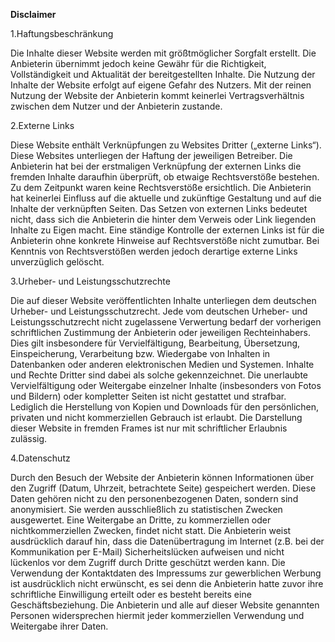 
**Disclaimer**

1.Haftungsbeschränkung

Die Inhalte dieser Website werden mit größtmöglicher Sorgfalt erstellt.
Die Anbieterin übernimmt jedoch keine Gewähr für die Richtigkeit,
Vollständigkeit und Aktualität der bereitgestellten Inhalte.
Die Nutzung der Inhalte der Website erfolgt auf eigene Gefahr des Nutzers.
Mit der reinen Nutzung der Website der Anbieterin kommt keinerlei
Vertragsverhältnis zwischen dem Nutzer und der Anbieterin zustande.

2.Externe Links

Diese Website enthält Verknüpfungen zu Websites Dritter („externe Links“).
Diese Websites unterliegen der Haftung der jeweiligen Betreiber.
Die Anbieterin hat bei der erstmaligen Verknüpfung der externen Links die fremden
Inhalte daraufhin überprüft, ob etwaige Rechtsverstöße bestehen.
Zu dem Zeitpunkt waren keine Rechtsverstöße ersichtlich.
Die Anbieterin hat keinerlei Einfluss auf die aktuelle und zukünftige
Gestaltung und auf die Inhalte der verknüpften Seiten.
Das Setzen von externen Links bedeutet nicht, dass sich die Anbieterin
die hinter dem Verweis oder Link liegenden Inhalte zu Eigen macht.
Eine ständige Kontrolle der externen Links ist für die Anbieterin
ohne konkrete Hinweise auf Rechtsverstöße nicht zumutbar.
Bei Kenntnis von Rechtsverstößen werden jedoch derartige externe Links unverzüglich gelöscht.

3.Urheber- und Leistungsschutzrechte

Die auf dieser Website veröffentlichten Inhalte unterliegen
dem deutschen Urheber- und Leistungsschutzrecht.
Jede vom deutschen Urheber- und Leistungsschutzrecht nicht zugelassene Verwertung
bedarf der vorherigen schriftlichen Zustimmung der Anbieterin oder jeweiligen Rechteinhabers.
Dies gilt insbesondere für Vervielfältigung, Bearbeitung, Übersetzung, Einspeicherung,
Verarbeitung bzw. Wiedergabe von Inhalten in Datenbanken oder anderen elektronischen Medien und Systemen.
Inhalte und Rechte Dritter sind dabei als solche gekennzeichnet.
Die unerlaubte Vervielfältigung oder Weitergabe einzelner Inhalte (insbesonders von Fotos und Bildern)
oder kompletter Seiten ist nicht gestattet und strafbar.
Lediglich die Herstellung von Kopien und Downloads für den
persönlichen, privaten und nicht kommerziellen Gebrauch ist erlaubt.
Die Darstellung dieser Website in fremden Frames ist nur mit schriftlicher Erlaubnis zulässig.

4.Datenschutz

Durch den Besuch der Website der Anbieterin können Informationen über den Zugriff
(Datum, Uhrzeit, betrachtete Seite) gespeichert werden.
Diese Daten gehören nicht zu den personenbezogenen Daten, sondern sind anonymisiert.
Sie werden ausschließlich zu statistischen Zwecken ausgewertet.
Eine Weitergabe an Dritte, zu kommerziellen oder nichtkommerziellen Zwecken, findet nicht statt.
Die Anbieterin weist ausdrücklich darauf hin, dass die Datenübertragung im Internet
(z.B. bei der Kommunikation per E-Mail) Sicherheitslücken aufweisen
und nicht lückenlos vor dem Zugriff durch Dritte geschützt werden kann.
Die Verwendung der Kontaktdaten des Impressums zur gewerblichen Werbung ist ausdrücklich nicht erwünscht,
es sei denn die Anbieterin hatte zuvor ihre schriftliche Einwilligung erteilt
oder es besteht bereits eine Geschäftsbeziehung.
Die Anbieterin und alle auf dieser Website genannten Personen widersprechen hiermit
jeder kommerziellen Verwendung und Weitergabe ihrer Daten.

